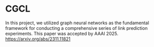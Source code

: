 # CGCL
In this project, we utilized graph neural networks as the fundamental framework for conducting a comprehensive series of link prediction experiments. This paper was accepted by AAAI 2025. https://arxiv.org/abs/2311.11821
